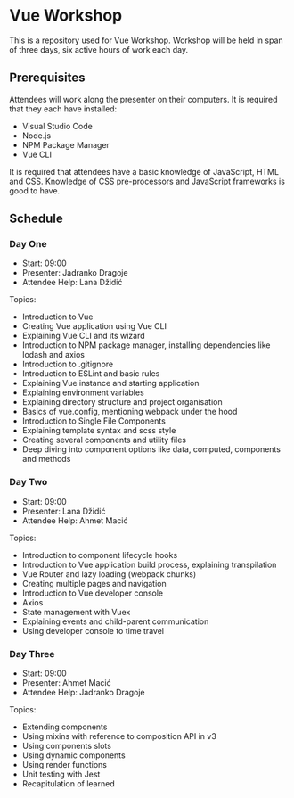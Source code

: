 # Vue Workshop

This is a repository used for Vue Workshop. Workshop will be held in span of three days, six active hours of work each day.

## Prerequisites

Attendees will work along the presenter on their computers. It is required that they each have installed:

- Visual Studio Code
- Node.js
- NPM Package Manager
- Vue CLI

It is required that attendees have a basic knowledge of JavaScript, HTML and CSS. Knowledge of CSS pre-processors and JavaScript frameworks is good to have.

## Schedule

### Day One

- Start: 09:00
- Presenter: Jadranko Dragoje
- Attendee Help: Lana Džidić

Topics:

- Introduction to Vue
- Creating Vue application using Vue CLI
- Explaining Vue CLI and its wizard
- Introduction to NPM package manager, installing dependencies like lodash and axios
- Introduction to .gitignore
- Introduction to ESLint and basic rules
- Explaining Vue instance and starting application
- Explaining environment variables
- Explaining directory structure and project organisation
- Basics of vue.config, mentioning webpack under the hood
- Introduction to Single File Components
- Explaining template syntax and scss style
- Creating several components and utility files
- Deep diving into component options like data, computed, components and methods

### Day Two

- Start: 09:00
- Presenter: Lana Džidić
- Attendee Help: Ahmet Macić

Topics:

- Introduction to component lifecycle hooks
- Introduction to Vue application build process, explaining transpilation
- Vue Router and lazy loading (webpack chunks)
- Creating multiple pages and navigation
- Introduction to Vue developer console
- Axios
- State management with Vuex
- Explaining events and child-parent communication
- Using developer console to time travel

### Day Three

- Start: 09:00
- Presenter: Ahmet Macić
- Attendee Help: Jadranko Dragoje

Topics:

- Extending components
- Using mixins with reference to composition API in v3
- Using components slots
- Using dynamic components
- Using render functions
- Unit testing with Jest
- Recapitulation of learned
